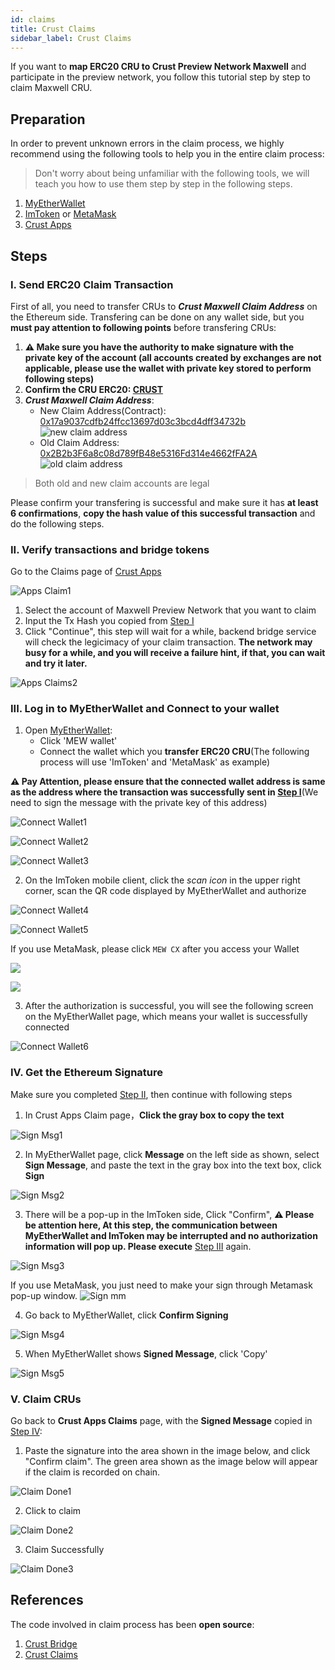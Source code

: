 ```yaml
---
id: claims
title: Crust Claims
sidebar_label: Crust Claims
---
```


If you want to **map ERC20 CRU to Crust Preview Network Maxwell** and participate in the preview network, you follow this tutorial step by step to claim Maxwell CRU.

## Preparation

In order to prevent unknown errors in the claim process, we highly recommend using the following tools to help you in the entire claim process:

> Don't worry about being unfamiliar with the following tools, we will teach you how to use them step by step in the following steps.

1. [MyEtherWallet](https://www.myetherwallet.com/interface/dashboard)
2. [ImToken](https://token.im/) or [MetaMask](https://metamask.io/)
3. [Crust Apps](https://apps.crust.network/)

## Steps

### I. Send ERC20 Claim Transaction

First of all, you need to transfer CRUs to ***Crust Maxwell Claim Address*** on the Ethereum side. Transfering can be done on any wallet side, but you **must pay attention to following points** before transfering CRUs:

1. **⚠️ Make sure you have the authority to make signature with the private key of the account (all accounts created by exchanges are not applicable, please use the wallet with private key stored to perform following steps)**
2. **Confirm the CRU ERC20: [CRUST](https://etherscan.io/token/0x32a7C02e79c4ea1008dD6564b35F131428673c41)**
3. ***Crust Maxwell Claim Address***:
   - New Claim Address(Contract): [0x17a9037cdfb24ffcc13697d03c3bcd4dff34732b](https://etherscan.io/address/0x17a9037cdfb24ffcc13697d03c3bcd4dff34732b)
   ![new claim address](assets/claims/new_claim_addr.png)
   - Old Claim Address: [0x2B2b3F6a8c08d789fB48e5316Fd314e4662fFA2A](https://etherscan.io/address/0x2B2b3F6a8c08d789fB48e5316Fd314e4662fFA2A)
   ![old claim address](assets/claims/old_claim_addr.png)

> Both old and new claim accounts are legal

Please confirm your transfering is successful and make sure it has **at least 6 confirmations**, **copy the hash value of this successful transaction** and do the following steps.

### II. Verify transactions and bridge tokens

Go to the Claims page of [Crust Apps](https://apps.crust.network/#/claims)

![Apps Claim1](assets/claims/apps_claims1.png)

1. Select the account of Maxwell Preview Network that you want to claim
2. Input the Tx Hash you copied from  [Step I](#i-send-erc20-claim-transaction)
3. Click "Continue", this step will wait for a while, backend bridge service will check the legicimacy of your claim transaction. **The network may busy for a while, and you will receive a failure hint, if that, you can wait and try it later.**

![Apps Claims2](assets/claims/apps_claims2.png)

### III. Log in to MyEtherWallet and Connect to your wallet

1. Open [MyEtherWallet](https://www.myetherwallet.com/access-my-wallet):
    - Click 'MEW wallet'
    - Connect the wallet which you **transfer ERC20 CRU**(The following process will use 'ImToken' and 'MetaMask' as example)

**⚠️ Pay Attention, please ensure that the connected wallet address is same as the address where the transaction was successfully sent in [Step I](#i-send-erc20-claim-transaction)**(We need to sign the message with the private key of this address)

![Connect Wallet1](assets/claims/connect_wallet1.jpg)

![Connect Wallet2](assets/claims/connect_wallet2.jpg)

![Connect Wallet3](assets/claims/connect_wallet3.png)

2. On the ImToken mobile client, click the *scan icon* in the upper right corner, scan the QR code displayed by MyEtherWallet and authorize

![Connect Wallet4](https://crust-data.oss-cn-shanghai.aliyuncs.com/wiki/general/main.jpeg)

![Connect Wallet5](https://crust-data.oss-cn-shanghai.aliyuncs.com/wiki/general/allow.jpeg)

If you use MetaMask, please click `MEW CX` after you access your Wallet

![](https://crust-data.oss-cn-shanghai.aliyuncs.com/wiki/general/connect_mm.jpeg)

![](https://crust-data.oss-cn-shanghai.aliyuncs.com/wiki/general/connected.jpg)


3. After the authorization is successful, you will see the following screen on the MyEtherWallet page, which means your wallet is successfully connected

![Connect Wallet6](assets/claims/connect_wallet6.jpg)

### IV. Get the Ethereum Signature

Make sure you completed [Step II](#ii-verify-transactions-and-bridge-tokens), then continue with following steps

1. In Crust Apps Claim page，**Click the gray box to copy the text**

![Sign Msg1](assets/claims/sign_msg1.jpg)

2. In MyEtherWallet page, click **Message** on the left side as shown, select **Sign Message**, and paste the text in the gray box into the text box, click **Sign**

![Sign Msg2](assets/claims/sign_msg2.png)

3. There will be a pop-up in the ImToken side, Click "Confirm", **⚠️ Please be attention here, At this step, the communication between MyEtherWallet and ImToken may be interrupted and no authorization information will pop up. Please execute** [Step III](#iii-log-in-to-myetherwallet-and-connect-to-your-wallet) again.

![Sign Msg3](https://crust-data.oss-cn-shanghai.aliyuncs.com/wiki/general/confirm.jpeg)

If you use MetaMask, you just need to make your sign through Metamask pop-up window.
![Sign mm](https://crust-data.oss-cn-shanghai.aliyuncs.com/wiki/general/mm_sig.jpg)

4. Go back to MyEtherWallet, click **Confirm Signing**

![Sign Msg4](assets/claims/sign_msg4.jpg)

5. When MyEtherWallet shows **Signed Message**, click 'Copy'

![Sign Msg5](assets/claims/sign_msg5.jpg)

### V. Claim CRUs

Go back to **Crust Apps Claims** page, with the **Signed Message** copied in [Step IV](#iv-get-the-ethereum-signature):

1. Paste the signature into the area shown in the image below, and click "Confirm claim". The green area shown as the image below will appear if the claim is recorded on chain.

![Claim Done1](assets/claims/claim_done1.jpg)

2. Click to claim

![Claim Done2](assets/claims/claim_done2.jpg)

3. Claim Successfully

![Claim Done3](assets/claims/claim_done3.jpg)

## References

The code involved in claim process has been **open source**:

1. [Crust Bridge](https://github.com/decloudf/crust-bridge)
2. [Crust Claims](https://github.com/crustio/crust/tree/master/cstrml/claims)

